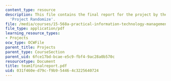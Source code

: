 ```yaml
---
content_type: resource
description: This file contains the final report for the project by the students named
  'Project Randomize'.
file: /media/courses/15-568a-practical-information-technology-management-spring-2005/031f460ed79cf9b954464c3225640724_team1finalreport.pdf
file_type: application/pdf
learning_resource_types:
- Projects
ocw_type: OCWFile
parent_title: Projects
parent_type: CourseSection
parent_uid: 6fce17bd-bcae-e5c9-fbf4-9ac28a0b570c
resourcetype: Document
title: team1finalreport.pdf
uid: 031f460e-d79c-f9b9-5446-4c3225640724
---
```

